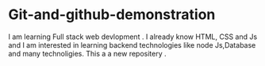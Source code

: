 # Git-and-github-demonstration
I am learning Full stack web devlopment . I already know HTML, CSS and Js and I am interested in learning backend technologies like node Js,Database and many technoligies.
This a a new repositery .
